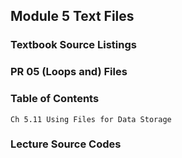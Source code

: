 Module 5 Text Files
-------------------------------------------
### Textbook Source Listings
### PR 05 (Loops and) Files
### Table of Contents
    Ch 5.11 Using Files for Data Storage

### Lecture Source Codes

